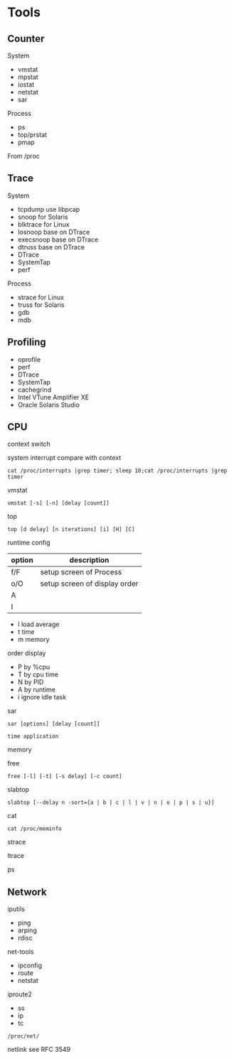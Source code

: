 # Tools



## Counter

System

- vmstat
- mpstat
- iostat
- netstat
- sar



Process

- ps
- top/prstat
- pmap

From /proc



## Trace

System

- tcpdump use libpcap
- snoop for Solaris
- blktrace for Linux
- Iosnoop base on DTrace
- execsnoop base on DTrace
- dtruss base on DTrace
- DTrace
- SystemTap
- perf

Process

- strace for Linux
- truss for Solaris
- gdb
- mdb



## Profiling



- oprofile
- perf
- DTrace
- SystemTap
- cachegrind
- Intel VTune Amplifier XE
- Oracle Solaris Studio



## CPU

context switch

system interrupt compare with context

```shell
cat /proc/interrupts |grep timer; sleep 10;cat /proc/interrupts |grep timer
```



vmstat 

```shell
vmstat [-s] [-n] [delay [count]]
```



top

```shell
top [d delay] [n iterations] [i] [H] [C]
```

runtime config

| option | description                   |
| ------ | ----------------------------- |
| f/F    | setup screen of Process       |
| o/O    | setup screen of display order |
| A      |                               |
| I      |                               |



- l load average
- t time
- m memory



order display

- P by %cpu 
- T by cpu time
- N by PID
- A by runtime
- i ignore idle task



sar

```shell
sar [options] [delay [count]]
```



```shell
time application
```

memory

free

```shell
free [-l] [-t] [-s delay] [-c count]
```



slabtop

```shell
slabtop [--delay n -sort={a | b | c | l | v | n | o | p | s | u}]
```



cat

```shell
cat /proc/meminfo
```



strace

ltrace



ps

## Network

iputils
- ping
- arping
- rdisc

net-tools
- ipconfig
- route
- netstat

iproute2
- ss
- ip
- tc


```shell
/proc/net/
```

netlink see RFC 3549


